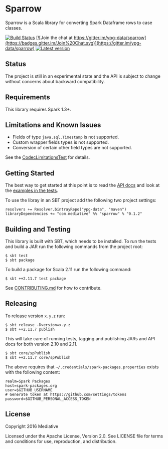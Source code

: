 # Sparrow

Sparrow is a Scala library for converting Spark Dataframe rows to case classes.

[![Build Status](https://travis-ci.org/ypg-data/sparrow.svg)](https://travis-ci.org/ypg-data/sparrow)
[![Join the chat at https://gitter.im/ypg-data/sparrow](https://badges.gitter.im/Join%20Chat.svg)](https://gitter.im/ypg-data/sparrow)
[![Latest version](https://api.bintray.com/packages/ypg-data/maven/sparrow/images/download.svg)](https://bintray.com/ypg-data/maven/sparrow/_latestVersion)

## Status

The project is still in an experimental state and the API is subject to change
without concerns about backward compatibility.

## Requirements

This library requires Spark 1.3+.

## Limitations and Known Issues

 - Fields of type `java.sql.Timestamp` is not supported.
 - Custom wrapper fields types is not supported.
 - Conversion of certain other field types are not supported.

See the [CodecLimitationsTest](core/src/test/scala/com.mediative.sparrow/CodecLimitationsTest.scala) for details.

## Getting Started

The best way to get started at this point is to read the [API
docs](https://ypg-data.github.io/sparrow/api) and look at the [examples in the
tests](https://github.com/ypg-data/sparrow/tree/master/core/src/test/scala/com.mediative.sparrow).

To use the libray in an SBT project add the following two project settings:

    resolvers += Resolver.bintrayRepo("ypg-data", "maven")
    libraryDependencies += "com.mediative" %% "sparrow" % "0.1.2"

## Building and Testing

This library is built with SBT, which needs to be installed. To run the tests
and build a JAR run the following commands from the project root:

    $ sbt test
    $ sbt package

To build a package for Scala 2.11 run the following command:

    $ sbt ++2.11.7 test package

See [CONTRIBUTING.md](CONTRIBUTING.md) for how to contribute.

## Releasing

To release version `x.y.z` run:

    $ sbt release -Dversion=x.y.z
    $ sbt ++2.11.7 publish

This will take care of running tests, tagging and publishing JARs and API docs
for both version 2.10 and 2.11.

    $ sbt core/spPublish
    $ sbt ++2.11.7 core/spPublish

The above requires that `~/.credentials/spark-packages.properties` exists with
the following content:

    realm=Spark Packages
    host=spark-packages.org
    user=$GITHUB_USERNAME
    # Generate token at https://github.com/settings/tokens
    password=$GITHUB_PERSONAL_ACCESS_TOKEN

## License

Copyright 2016 Mediative

Licensed under the Apache License, Version 2.0. See LICENSE file for terms and
conditions for use, reproduction, and distribution.
